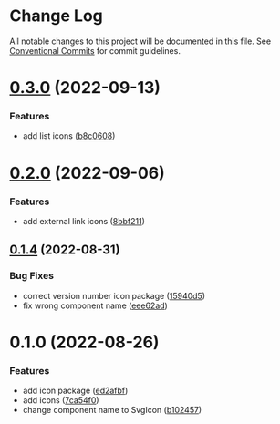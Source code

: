 # Change Log

All notable changes to this project will be documented in this file.
See [Conventional Commits](https://conventionalcommits.org) for commit guidelines.

# [0.3.0](https://github.com/fellesdatakatalog/fdk-kit/compare/@fellesdatakatalog/icons@0.2.0...@fellesdatakatalog/icons@0.3.0) (2022-09-13)


### Features

* add list icons ([b8c0608](https://github.com/fellesdatakatalog/fdk-kit/commit/b8c0608f4319e275bf7a99ff285893ddea4f03ac))





# [0.2.0](https://github.com/fellesdatakatalog/fdk-kit/compare/@fellesdatakatalog/icons@0.1.4...@fellesdatakatalog/icons@0.2.0) (2022-09-06)


### Features

* add external link icons ([8bbf211](https://github.com/fellesdatakatalog/fdk-kit/commit/8bbf211eb21a78d1c0985ac95f722ed48931c370))





## [0.1.4](https://github.com/fellesdatakatalog/fdk-kit/compare/@fellesdatakatalog/icons@0.1.0...@fellesdatakatalog/icons@0.1.4) (2022-08-31)


### Bug Fixes

* correct version number icon package ([15940d5](https://github.com/fellesdatakatalog/fdk-kit/commit/15940d58aaebff6d49d313edd8c9238a62d846e3))
* fix wrong component name ([eee62ad](https://github.com/fellesdatakatalog/fdk-kit/commit/eee62ad17425ef5e28cf1891d8c5f9e2a22bbe74))





# 0.1.0 (2022-08-26)


### Features

* add icon package ([ed2afbf](https://github.com/fellesdatakatalog/fdk-kit/commit/ed2afbf1686b17f06279186ff239448fba0bb564))
* add icons ([7ca54f0](https://github.com/fellesdatakatalog/fdk-kit/commit/7ca54f03def1668f791979fe3692a24103bb97e2))
* change component name to SvgIcon ([b102457](https://github.com/fellesdatakatalog/fdk-kit/commit/b1024575a684d823fca341f07cb4718adf861c70))

